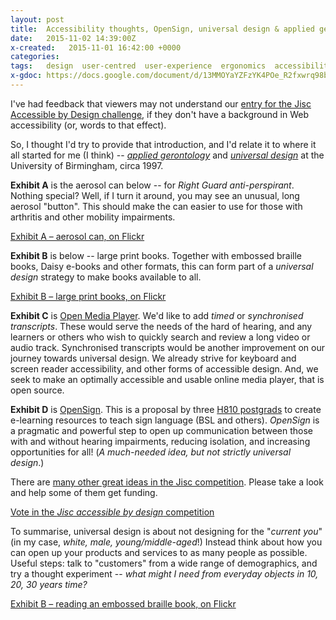 ```yaml
---
layout: post
title:  Accessibility thoughts, OpenSign, universal design & applied gerontology
date:   2015-11-02 14:39:00Z
x-created:   2015-11-01 16:42:00 +0000
categories:
tags:   design  user-centred  user-experience  ergonomics  accessibility  usability
x-gdoc: https://docs.google.com/document/d/13MMOYaYZFzYK4POe_R2fxwrq98b0uwj_k_Hh1tDxaJ8/#
---
```



I've had feedback that viewers may not understand our [entry for the Jisc Accessible by Design challenge][jisc-omp],
if they don't have a background in Web accessibility (or, words to that effect).

So, I thought I'd try to provide that introduction, and I'd relate it to where it
all started for me (I think) --
_[applied gerontology][nayak]_ and _[universal design][]_ at the University of Birmingham, circa 1997.

__Exhibit A__ is the aerosol can below -- for _Right Guard anti-perspirant_. Nothing special?
Well, if I turn it around, you may see an unusual, long aerosol "button".
This should make the can easier to use for those with arthritis and other mobility impairments.

[Exhibit A – aerosol can, on Flickr][img-A]

__Exhibit B__ is below -- large print books.
Together with embossed braille books, Daisy e-books and other formats, this can form part of a _universal design_ strategy to make books available to all.

[Exhibit B – large print books, on Flickr][img-B]

__Exhibit C__ is [Open Media Player][jisc-omp].
We'd like to add _timed_ or _synchronised transcripts_.
These would serve the needs of the hard of hearing, and any learners or others
who wish to quickly search and review a long video or audio track.
Synchronised transcripts would be another improvement on our journey towards universal design.
We already strive for keyboard and screen reader accessibility, and other forms of accessible design.
And, we seek to make an optimally accessible and usable online media player, that is open source.

__Exhibit D__ is [OpenSign][jisc-sign].
This is a proposal by three [H810 postgrads][H810] to create e-learning resources to teach sign language (BSL and others).
_OpenSign_ is a pragmatic and powerful step to open up communication between those with and without hearing impairments, reducing isolation, and increasing opportunities for all!
(_A much-needed idea, but not strictly universal design_.)

There are [many other great ideas in the Jisc competition][ideas].
Please take a look and help some of them get funding.

[Vote in the _Jisc accessible by design_ competition][vote]


To summarise, universal design is about not designing for the "_current you_"
(in my case, _white, male, young/middle-aged_!)
Instead think about how you can open up your products and services to as many people as possible.
Useful steps: talk to "customers" from a wide range of demographics, and try a thought experiment -- _what might I need from everyday objects in 10, 20, 30 years time?_


[Exhibit B – reading an embossed braille book, on Flickr][img-B-braille]


[blog-1]: http://nick.freear.org.uk/2015/10/02/open-media-player-jisc-challenge.html
[jisc-omp]: https://elevator.jisc.ac.uk/e/accessiblebydesign/idea/open-media-player
    "Still time! Voting closes ~23:30 UTC, 2 November 2015"
[jisc-sign]: https://elevator.jisc.ac.uk/e/accessiblebydesign/idea/opensign
    "Still time! Voting closes ~23:30 UTC, 2 November 2015"
[ideas]: https://elevator.jisc.ac.uk/e/accessiblebydesign/ideas
    "Still time! Voting closes ~23:30 UTC, 2 November 2015"
[vote]: https://elevator.jisc.ac.uk/e/accessiblebydesign/ideas#!__BIG_ME__
    "Still time! Voting closes ~23:30 UTC, 2 November 2015"
[H810]: http://www.open.ac.uk/postgraduate/modules/h810
    "Accessible online learning: supporting disabled students, H810 postgraduate course, from The Open University"
[nayak]: https://web.archive.org/web/20070611215853/http://www.gerontology.bham.ac.uk/staff.htm
    "My final year Mechanical Engineering degree project was with Dr. Laxman Nayak, Director, Centre for Applied Gerontology, University of Birmingham (1996-97)"
[universal design]: https://en.wikipedia.org/wiki/Universal_design

[img-A]: https://flickr.com/photos/nfreear/22528307270#!__EMBED_ME__
[img-B]: https://flickr.com/photos/manchesterlibrary/2720582882#!__EMBED_ME__
[img-B-braille]: https://flickr.com/photos/vater_fotografo/8859074000#!__EMBED_ME__
